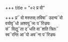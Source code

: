 +++
title = "०२ प्र वो"

+++
प्र᳓ वो मरुतस् तविषा᳓ उदन्य᳓वो  
वयोवृ᳓धो अश्वयु᳓जः प᳓रिज्रयः  
सं᳓ विद्यु᳓ता द᳓धति वा᳓शति त्रितः᳓  
स्व᳓रन्ति आ᳓पो अव᳓ना प᳓रिज्रयः